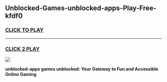 
## Unblocked-Games-unblocked-apps-Play-Free-kfdf0
<h3>
<a href="https://premium76.site?title=unblocked-apps&ref=23A">CLICK TO PLAY</a></h3>
<hr>

<h3>
<a href="https://premium76.site?title=unblocked-apps&ref=23A">CLICK 2 PLAY</a>
  
</h3>

<a href="https://premium76.site?title=unblocked-apps&ref=23A"><img src="https://clearcache.store/games.png"></a>


**unblocked-apps games unblocked: Your Gateway to Fun and Accessible Online Gaming**
